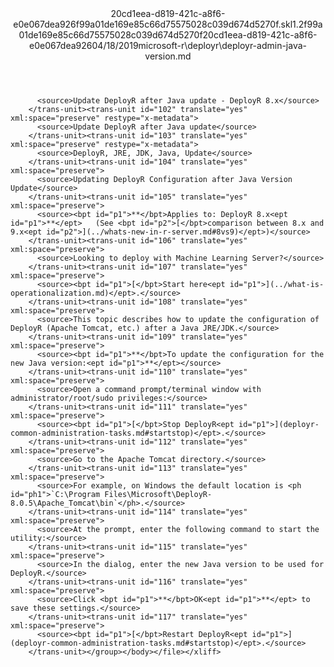 <?xml version="1.0"?><xliff version="1.2" xmlns="urn:oasis:names:tc:xliff:document:1.2" xmlns:xsi="http://www.w3.org/2001/XMLSchema-instance" xsi:schemaLocation="urn:oasis:names:tc:xliff:document:1.2 xliff-core-1.2-transitional.xsd"><file datatype="xml" original="deployr-admin-java-version.md" source-language="en-US" target-language="en-US"><header><tool tool-id="mdxliff" tool-name="mdxliff" tool-version="1.0-d1654b2" tool-company="Microsoft" /><xliffext:skl_file_name xmlns:xliffext="urn:microsoft:content:schema:xliffextensions">20cd1eea-d819-421c-a8f6-e0e067dea926f99a01de169e85c66d75575028c039d674d5270f.skl</xliffext:skl_file_name><xliffext:version xmlns:xliffext="urn:microsoft:content:schema:xliffextensions">1.2</xliffext:version><xliffext:ms.openlocfilehash xmlns:xliffext="urn:microsoft:content:schema:xliffextensions">f99a01de169e85c66d75575028c039d674d5270f</xliffext:ms.openlocfilehash><xliffext:ms.sourcegitcommit xmlns:xliffext="urn:microsoft:content:schema:xliffextensions">20cd1eea-d819-421c-a8f6-e0e067dea926</xliffext:ms.sourcegitcommit><xliffext:ms.lasthandoff xmlns:xliffext="urn:microsoft:content:schema:xliffextensions">04/18/2019</xliffext:ms.lasthandoff><xliffext:ms.openlocfilepath xmlns:xliffext="urn:microsoft:content:schema:xliffextensions">microsoft-r\deployr\deployr-admin-java-version.md</xliffext:ms.openlocfilepath></header><body><group id="content" extype="content"><trans-unit id="101" translate="yes" xml:space="preserve" restype="x-metadata">
          <source>Update DeployR after Java update - DeployR 8.x</source>
        </trans-unit><trans-unit id="102" translate="yes" xml:space="preserve" restype="x-metadata">
          <source>Update DeployR after Java update</source>
        </trans-unit><trans-unit id="103" translate="yes" xml:space="preserve" restype="x-metadata">
          <source>DeployR, JRE, JDK, Java, Update</source>
        </trans-unit><trans-unit id="104" translate="yes" xml:space="preserve">
          <source>Updating DeployR Configuration after Java Version Update</source>
        </trans-unit><trans-unit id="105" translate="yes" xml:space="preserve">
          <source><bpt id="p1">**</bpt>Applies to: DeployR 8.x<ept id="p1">**</ept>   (See <bpt id="p2">[</bpt>comparison between 8.x and 9.x<ept id="p2">](../whats-new-in-r-server.md#8vs9)</ept>)</source>
        </trans-unit><trans-unit id="106" translate="yes" xml:space="preserve">
          <source>Looking to deploy with Machine Learning Server?</source>
        </trans-unit><trans-unit id="107" translate="yes" xml:space="preserve">
          <source><bpt id="p1">[</bpt>Start here<ept id="p1">](../what-is-operationalization.md)</ept>.</source>
        </trans-unit><trans-unit id="108" translate="yes" xml:space="preserve">
          <source>This topic describes how to update the configuration of DeployR (Apache Tomcat, etc.) after a Java JRE/JDK.</source>
        </trans-unit><trans-unit id="109" translate="yes" xml:space="preserve">
          <source><bpt id="p1">**</bpt>To update the configuration for the new Java version:<ept id="p1">**</ept></source>
        </trans-unit><trans-unit id="110" translate="yes" xml:space="preserve">
          <source>Open a command prompt/terminal window with administrator/root/sudo privileges:</source>
        </trans-unit><trans-unit id="111" translate="yes" xml:space="preserve">
          <source><bpt id="p1">[</bpt>Stop DeployR<ept id="p1">](deployr-common-administration-tasks.md#startstop)</ept>.</source>
        </trans-unit><trans-unit id="112" translate="yes" xml:space="preserve">
          <source>Go to the Apache Tomcat directory.</source>
        </trans-unit><trans-unit id="113" translate="yes" xml:space="preserve">
          <source>For example, on Windows the default location is <ph id="ph1">`C:\Program Files\Microsoft\DeployR-8.0.5\Apache_Tomcat\bin`</ph>.</source>
        </trans-unit><trans-unit id="114" translate="yes" xml:space="preserve">
          <source>At the prompt, enter the following command to start the utility:</source>
        </trans-unit><trans-unit id="115" translate="yes" xml:space="preserve">
          <source>In the dialog, enter the new Java version to be used for DeployR.</source>
        </trans-unit><trans-unit id="116" translate="yes" xml:space="preserve">
          <source>Click <bpt id="p1">**</bpt>OK<ept id="p1">**</ept> to save these settings.</source>
        </trans-unit><trans-unit id="117" translate="yes" xml:space="preserve">
          <source><bpt id="p1">[</bpt>Restart DeployR<ept id="p1">](deployr-common-administration-tasks.md#startstop)</ept>.</source>
        </trans-unit></group></body></file></xliff>